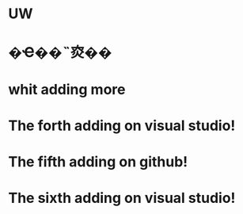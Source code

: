 # UW
# �Ҽ��˵㶫��
# whit adding more
# The forth adding on visual studio!
# The fifth adding on github!
# The sixth adding on visual studio!